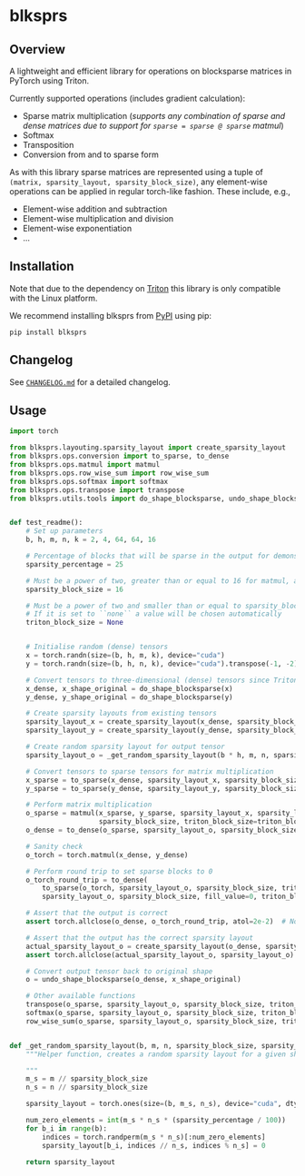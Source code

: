 # blksprs

## Overview

A lightweight and efficient library for operations on blocksparse matrices in PyTorch using Triton.

Currently supported operations (includes gradient calculation):

- Sparse matrix multiplication (_supports any combination of sparse and dense matrices due to support for `sparse = sparse @ sparse` matmul_)
- Softmax
- Transposition
- Conversion from and to sparse form

As with this library sparse matrices are represented using a tuple of `(matrix, sparsity_layout, sparsity_block_size)`, any element-wise operations can be applied in regular torch-like fashion.
These include, e.g.,

- Element-wise addition and subtraction
- Element-wise multiplication and division
- Element-wise exponentiation
- ...

## Installation

Note that due to the dependency on [Triton](https://github.com/triton-lang/triton) this library is only compatible with the Linux platform.

We recommend installing blksprs from [PyPI](https://pypi.org/project/blksprs/) using pip:

```pip install blksprs```

## Changelog

See [`CHANGELOG.md`](https://github.com/FelixSchoen/blksprs/blob/main/CHANGELOG.md) for a detailed changelog.

## Usage

```python
import torch

from blksprs.layouting.sparsity_layout import create_sparsity_layout
from blksprs.ops.conversion import to_sparse, to_dense
from blksprs.ops.matmul import matmul
from blksprs.ops.row_wise_sum import row_wise_sum
from blksprs.ops.softmax import softmax
from blksprs.ops.transpose import transpose
from blksprs.utils.tools import do_shape_blocksparse, undo_shape_blocksparse


def test_readme():
    # Set up parameters
    b, h, m, n, k = 2, 4, 64, 64, 16

    # Percentage of blocks that will be sparse in the output for demonstration purposes
    sparsity_percentage = 25

    # Must be a power of two, greater than or equal to 16 for matmul, and divide m, n, and k
    sparsity_block_size = 16

    # Must be a power of two and smaller than or equal to sparsity_block_size
    # If it is set to ``none`` a value will be chosen automatically
    triton_block_size = None


    # Initialise random (dense) tensors
    x = torch.randn(size=(b, h, m, k), device="cuda")
    y = torch.randn(size=(b, h, n, k), device="cuda").transpose(-1, -2).contiguous()

    # Convert tensors to three-dimensional (dense) tensors since Triton can only handle tensors of exactly three dimensions
    x_dense, x_shape_original = do_shape_blocksparse(x)
    y_dense, y_shape_original = do_shape_blocksparse(y)

    # Create sparsity layouts from existing tensors
    sparsity_layout_x = create_sparsity_layout(x_dense, sparsity_block_size, triton_block_size=triton_block_size)
    sparsity_layout_y = create_sparsity_layout(y_dense, sparsity_block_size, triton_block_size=triton_block_size)

    # Create random sparsity layout for output tensor
    sparsity_layout_o = _get_random_sparsity_layout(b * h, m, n, sparsity_block_size, sparsity_percentage)

    # Convert tensors to sparse tensors for matrix multiplication
    x_sparse = to_sparse(x_dense, sparsity_layout_x, sparsity_block_size, triton_block_size=triton_block_size)
    y_sparse = to_sparse(y_dense, sparsity_layout_y, sparsity_block_size, triton_block_size=triton_block_size)

    # Perform matrix multiplication
    o_sparse = matmul(x_sparse, y_sparse, sparsity_layout_x, sparsity_layout_y, sparsity_layout_o,
                      sparsity_block_size, triton_block_size=triton_block_size)
    o_dense = to_dense(o_sparse, sparsity_layout_o, sparsity_block_size, triton_block_size=triton_block_size)

    # Sanity check
    o_torch = torch.matmul(x_dense, y_dense)

    # Perform round trip to set sparse blocks to 0
    o_torch_round_trip = to_dense(
        to_sparse(o_torch, sparsity_layout_o, sparsity_block_size, triton_block_size=triton_block_size),
        sparsity_layout_o, sparsity_block_size, fill_value=0, triton_block_size=triton_block_size)

    # Assert that the output is correct
    assert torch.allclose(o_dense, o_torch_round_trip, atol=2e-2)  # Note that small numerical differences are expected

    # Assert that the output has the correct sparsity layout
    actual_sparsity_layout_o = create_sparsity_layout(o_dense, sparsity_block_size, triton_block_size=triton_block_size)
    assert torch.allclose(actual_sparsity_layout_o, sparsity_layout_o)

    # Convert output tensor back to original shape
    o = undo_shape_blocksparse(o_dense, x_shape_original)

    # Other available functions
    transpose(o_sparse, sparsity_layout_o, sparsity_block_size, triton_block_size=triton_block_size)
    softmax(o_sparse, sparsity_layout_o, sparsity_block_size, triton_block_size=triton_block_size)
    row_wise_sum(o_sparse, sparsity_layout_o, sparsity_block_size, triton_block_size=triton_block_size)


def _get_random_sparsity_layout(b, m, n, sparsity_block_size, sparsity_percentage):
    """Helper function, creates a random sparsity layout for a given shape with a given percentage of blocks marked as sparse.

    """
    m_s = m // sparsity_block_size
    n_s = n // sparsity_block_size

    sparsity_layout = torch.ones(size=(b, m_s, n_s), device="cuda", dtype=torch.int)

    num_zero_elements = int(m_s * n_s * (sparsity_percentage / 100))
    for b_i in range(b):
        indices = torch.randperm(m_s * n_s)[:num_zero_elements]
        sparsity_layout[b_i, indices // n_s, indices % n_s] = 0

    return sparsity_layout
```